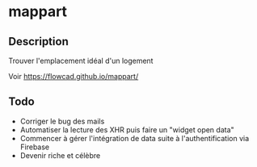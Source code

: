 # mappart
## Description
Trouver l'emplacement idéal d'un logement

Voir https://flowcad.github.io/mappart/

## Todo
* Corriger le bug des mails
* Automatiser la lecture des XHR puis faire un "widget open data"
* Commencer à gérer l'intégration de data suite à l'authentification via Firebase
* Devenir riche et célèbre
